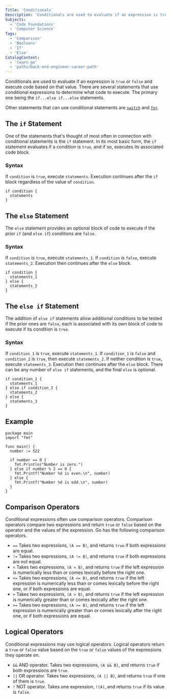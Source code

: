 ```yaml
---
Title: 'Conditionals'
Description: 'Conditionals are used to evaluate if an expression is true or false and execute code based on that value.'
Subjects:
  - 'Code Foundations'
  - 'Computer Science'
Tags:
  - 'Comparison'
  - 'Booleans'
  - 'If'
  - 'Else'
CatalogContent:
  - 'learn-go'
  - 'paths/back-end-engineer-career-path'
---
```


Conditionals are used to evaluate if an expression is `true` or `false` and execute code based on that value. There are several statements that use conditional expressions to determine what code to execute. The primary one being the `if...else if...else` statements.

Other statements that can use conditional statements are [`switch`](https://www.codecademy.com/resources/docs/go/switch) and [`for`](https://www.codecademy.com/resources/docs/go/loops).

## The `if` Statement

One of the statements that's thought of most often in connection with conditional statements is the `if` statement. In its most basic form, the `if` statement evaluates if a condition is `true`, and if so, executes its associated code block.

### Syntax

If `condition` is `true`, execute `statements`. Execution continues after the `if` block regardless of the value of `condition`.

```pseudo
if condition {
  statements
}
```

## The `else` Statement

The `else` statement provides an optional block of code to execute if the prior `if` (and `else if`) conditions are `false`.

### Syntax

If `condition` is `true`, execute `statements_1`. If `condition` is `false`, execute `statements_2`. Execution then continues after the `else` block.

```pseudo
if condition {
  statements_1
} else {
  statements_2
}
```

## The `else if` Statement

The addition of `else if` statements allow additional conditions to be tested if the prior ones are `false`, each is associated with its own block of code to execute if its condition is `true`.

### Syntax

If `condition_1` is `true`, execute `statements_1`. If `condition_1` is `false` and `condition_2` is `true`, then execute `statements_2`. If neither condition is `true`, execute `statements_3`. Execution then continues after the `else` block. There can be any number of `else if` statements, and the final `else` is optional.

```pseudo
if condition_1 {
  statements_1
} else if condition_2 {
  statements_2
} else {
  statements_3
}
```

## Example

```codebyte/golang
package main
import "fmt"

func main() {
  number := 522

  if number == 0 {
    fmt.Println("Number is zero.")
  } else if number % 2 == 0 {
    fmt.Printf("Number %d is even.\n", number)
  } else {
    fmt.Printf("Number %d is odd.\n", number)
  }
}
```

## Comparison Operators

Conditional expressions often use comparison operators. Comparison operators compare two expressions and return `true` or `false` based on the operator and the values of the expression. Go has the following comparison operators.

- `==` Takes two expressions, `(A == B)`, and returns `true` if both expressions are equal.
- `!=` Takes two expressions, `(A != B)`, and returns `true` if both expressions are not equal.
- `<` Takes two expressions, `(A < B)`, and returns `true` if the left expression is numerically less than or comes lexically before the right one.
- `<=` Takes two expressions, `(A <= B)`, and returns `true` if the left expression is numerically less than or comes lexically before the right one, or if both expressions are equal.
- `>` Takes two expressions, `(A > B)`, and returns `true` if the left expression is numerically greater than or comes lexically after the right one.
- `>=` Takes two expressions, `(A >= B)`, and returns `true` if the left expression is numerically greater than or comes lexically after the right one, or if both expressions are equal.

## Logical Operators

Conditional expressions may use logical operators. Logical operators return a `true` or `false` value based on the `true` or `false` values of the expressions they operate on.

- `&&` AND operator. Takes two expressions, `(A && B)`, and returns `true` if both expressions are `true`.
- `||` OR operator. Takes two expressions, `(A || B)`, and returns `true` if one of them is `true`.
- `!` NOT operator. Takes one expression, `!(A)`, and returns `true` if its value is `false`.
